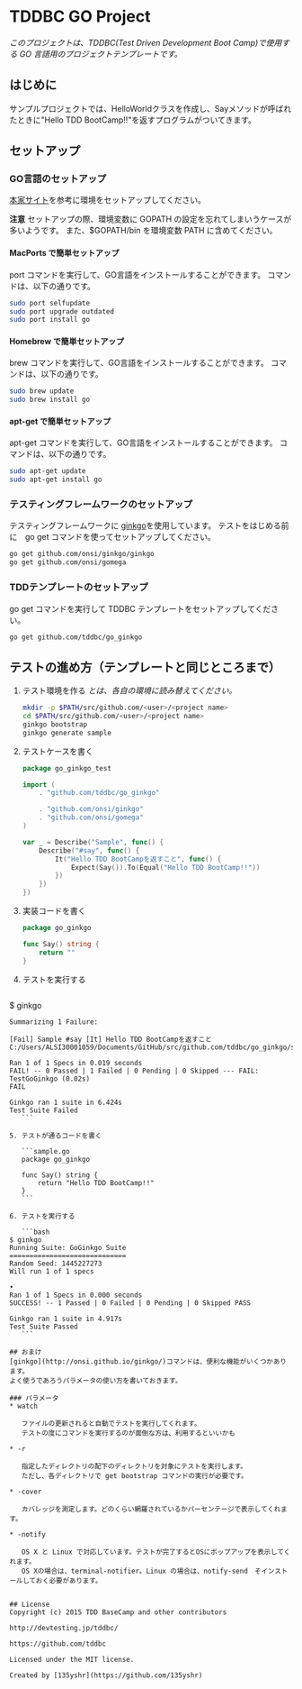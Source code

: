 # TDDBC GO Project
_このプロジェクトは、TDDBC(Test Driven Development Boot Camp)で使用する GO 言語用のプロジェクトテンプレートです。_

## はじめに
サンプルプロジェクトでは、HelloWorldクラスを作成し、Sayメソッドが呼ばれたときに"Hello TDD BootCamp!!"を返すプログラムがついてきます。

## セットアップ
### GO言語のセットアップ
[本家サイト](https://golang.org/doc/install)を参考に環境をセットアップしてください。

**注意**
セットアップの際、環境変数に GOPATH の設定を忘れてしまいうケースが多いようです。
また、$GOPATH/bin を環境変数 PATH に含めてください。


#### MacPorts で簡単セットアップ
port コマンドを実行して、GO言語をインストールすることができます。
コマンドは、以下の通りです。

```bash
sudo port selfupdate
sudo port upgrade outdated 
sudo port install go
```

#### Homebrew で簡単セットアップ
brew コマンドを実行して、GO言語をインストールすることができます。
コマンドは、以下の通りです。

```bash
sudo brew update
sudo brew install go
```

#### apt-get で簡単セットアップ
apt-get コマンドを実行して、GO言語をインストールすることができます。
コマンドは、以下の通りです。

```bash
sudo apt-get update
sudo apt-get install go
```

### テスティングフレームワークのセットアップ
テスティングフレームワークに [ginkgo](http://onsi.github.io/ginkgo/)を使用しています。
テストをはじめる前に　go get コマンドを使ってセットアップしてください。

```bash
go get github.com/onsi/ginkgo/ginkgo
go get github.com/onsi/gomega
```

### TDDテンプレートのセットアップ
go get コマンドを実行して TDDBC テンプレートをセットアップしてください。

```bash
go get github.com/tddbc/go_ginkgo
```

## テストの進め方（テンプレートと同じところまで）
1. テスト環境を作る
   _<user>と<project name>は、各自の環境に読み替えてください。_
  
   ```bash
   mkdir -p $PATH/src/github.com/<user>/<project name>
   cd $PATH/src/github.com/<user>/<project name>
   ginkgo bootstrap
   ginkgo generate sample 
   ```

2. テストケースを書く

   ```sample_test.go
   package go_ginkgo_test
   
   import (
       . "github.com/tddbc/go_ginkgo"
   
       . "github.com/onsi/ginkgo"
       . "github.com/onsi/gomega"
   )
   
   var _ = Describe("Sample", func() {
       Describe("#say", func() {
           It("Hello TDD BootCampを返すこと", func() {
               Expect(Say()).To(Equal("Hello TDD BootCamp!!"))
           })
       })
   })
   ```

3. 実装コードを書く

   ```sample.go
   package go_ginkgo
   
   func Say() string {
       return ""
   }
   ```

4. テストを実行する
   ```bash
$ ginkgo
~~~ 詳細略 ~~~
Summarizing 1 Failure:

[Fail] Sample #say [It] Hello TDD BootCampを返すこと
C:/Users/ALSI30001059/Documents/GitHub/src/github.com/tddbc/go_ginkgo/sample_test.go:13

Ran 1 of 1 Specs in 0.019 seconds
FAIL! -- 0 Passed | 1 Failed | 0 Pending | 0 Skipped --- FAIL: TestGoGinkgo (0.02s)
FAIL

Ginkgo ran 1 suite in 6.424s
Test Suite Failed
   ```

5. テストが通るコードを書く

   ```sample.go
   package go_ginkgo
   
   func Say() string {
       return "Hello TDD BootCamp!!"
   }
   ```

6. テストを実行する

   ```bash
$ ginkgo
Running Suite: GoGinkgo Suite
=============================
Random Seed: 1445227273
Will run 1 of 1 specs

•
Ran 1 of 1 Specs in 0.000 seconds
SUCCESS! -- 1 Passed | 0 Failed | 0 Pending | 0 Skipped PASS

Ginkgo ran 1 suite in 4.917s
Test Suite Passed
   ```

## おまけ
[ginkgo](http://onsi.github.io/ginkgo/)コマンドは、便利な機能がいくつかあります。
よく使うであろうパラメータの使い方を書いておきます。

### パラメータ
* watch

   ファイルの更新されると自動でテストを実行してくれます。
   テストの度にコマンドを実行するのが面倒な方は、利用するといいかも

* -r

   指定したディレクトリの配下のディレクトリを対象にテストを実行します。
   ただし、各ディレクトリで get bootstrap コマンドの実行が必要です。

* -cover

   カバレッジを測定します。どのくらい網羅されているかパーセンテージで表示してくれます。

* -notify

   OS X と Linux で対応しています。テストが完了するとOSにポップアップを表示してくれます。
   OS Xの場合は、terminal-notifier。Linux の場合は、notify-send　そインストールしておく必要があります。


## License
Copyright (c) 2015 TDD BaseCamp and other contributors

http://devtesting.jp/tddbc/

https://github.com/tddbc

Licensed under the MIT license.

Created by [135yshr](https://github.com/135yshr)
